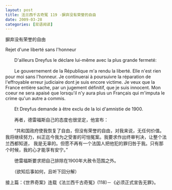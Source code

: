```yaml
---
layout: post
title: 法兰西千古奇冤 119 -摒弃没有荣誉的自由
date: 2009-03-28
categories: [双语阅读]  
---
```


摒弃没有荣誉的自由

Rejet d'une liberté sans l'honneur

　　D'ailleurs Dreyfus le déclare lui-même avec la plus grande fermeté:

　　Le gouvernement de la République m'a rendu la liberté. Elle n'est rien pour moi sans l'honneur. Je continuerai à poursuivre la réparation de l'effroyable erreur judiciaire dont je suis encore victime. Je veux que la France entière sache, par un jugement définitif, que je suis innocent. Mon coeur ne sera apaisé que lorsqu'il n'y aura plus un Français qui m'imputa le crime qu'un autre a commis.

　　Et Dreyfus demande à être exclu de la loi d'amnistie de 1900.



　　再者，德雷福斯自己的态度也很坚定，他宣布：

　　“共和国政府使我恢复了自由，但没有荣誉的自由，对我来说，无任何价值。我将继续努力，纠正迄今我为之受害的可怕冤案。我要求作出终审判决，让整个法兰西都知道， 我是无辜的。但愿不再有一个法国人把他犯的罪归咎于我。只有那个时候，我的心才能享有安宁。”

　　徳雷福斯要求把自己排除在1900年大赦令范围之外。



　　（欲知后事如何，且听下回分解）

接上篇：《世界奇案》连载《法兰西千古奇冤》(118)－《必须正式宣告无罪》。
